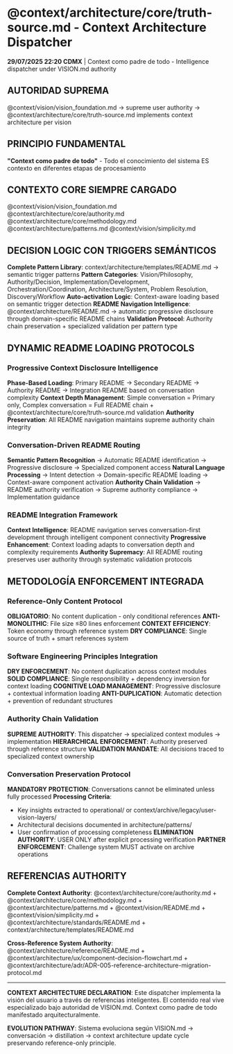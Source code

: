 # @context/architecture/core/truth-source.md - Context Architecture Dispatcher

**29/07/2025 22:20 CDMX** | Context como padre de todo - Intelligence dispatcher under VISION.md authority

## AUTORIDAD SUPREMA
@context/vision/vision_foundation.md → supreme user authority → @context/architecture/core/truth-source.md implements context architecture per vision

## PRINCIPIO FUNDAMENTAL
**"Context como padre de todo"** - Todo el conocimiento del sistema ES contexto en diferentes etapas de procesamiento

## CONTEXTO CORE SIEMPRE CARGADO
@context/vision/vision_foundation.md
@context/architecture/core/authority.md
@context/architecture/core/methodology.md
@context/architecture/patterns.md
@context/vision/simplicity.md

## DECISION LOGIC CON TRIGGERS SEMÁNTICOS

**Complete Pattern Library**: context/architecture/templates/README.md → semantic trigger patterns
**Pattern Categories**: Vision/Philosophy, Authority/Decision, Implementation/Development, Orchestration/Coordination, Architecture/System, Problem Resolution, Discovery/Workflow
**Auto-activation Logic**: Context-aware loading based on semantic trigger detection
**README Navigation Intelligence**: @context/architecture/README.md → automatic progressive disclosure through domain-specific README chains
**Validation Protocol**: Authority chain preservation + specialized validation per pattern type

## DYNAMIC README LOADING PROTOCOLS

### Progressive Context Disclosure Intelligence
**Phase-Based Loading**: Primary README → Secondary README → Authority README → Integration README based on conversation complexity
**Context Depth Management**: Simple conversation = Primary only, Complex conversation = Full README chain + @context/architecture/core/truth-source.md validation
**Authority Preservation**: All README navigation maintains supreme authority chain integrity

### Conversation-Driven README Routing
**Semantic Pattern Recognition** → Automatic README identification → Progressive disclosure → Specialized component access
**Natural Language Processing** → Intent detection → Domain-specific README loading → Context-aware component activation
**Authority Chain Validation** → README authority verification → Supreme authority compliance → Implementation guidance

### README Integration Framework
**Context Intelligence**: README navigation serves conversation-first development through intelligent component connectivity
**Progressive Enhancement**: Context loading adapts to conversation depth and complexity requirements
**Authority Supremacy**: All README routing preserves user authority through systematic validation protocols

## METODOLOGÍA ENFORCEMENT INTEGRADA

### Reference-Only Content Protocol
**OBLIGATORIO**: No content duplication - only conditional references
**ANTI-MONOLITHIC**: File size ≤80 lines enforcement
**CONTEXT EFFICIENCY**: Token economy through reference system
**DRY COMPLIANCE**: Single source of truth + smart references system

### Software Engineering Principles Integration
**DRY ENFORCEMENT**: No content duplication across context modules
**SOLID COMPLIANCE**: Single responsibility + dependency inversion for context loading
**COGNITIVE LOAD MANAGEMENT**: Progressive disclosure + contextual information loading
**ANTI-DUPLICATION**: Automatic detection + prevention of redundant structures

### Authority Chain Validation
**SUPREME AUTHORITY**: This dispatcher → specialized context modules → implementation
**HIERARCHICAL ENFORCEMENT**: Authority preserved through reference structure
**VALIDATION MANDATE**: All decisions traced to specialized context ownership

### Conversation Preservation Protocol
**MANDATORY PROTECTION**: Conversations cannot be eliminated unless fully processed
**Processing Criteria**: 
- Key insights extracted to operational/ or context/archive/legacy/user-vision-layers/
- Architectural decisions documented in architecture/patterns/
- User confirmation of processing completeness
**ELIMINATION AUTHORITY**: USER ONLY after explicit processing verification
**PARTNER ENFORCEMENT**: Challenge system MUST activate on archive operations

## REFERENCIAS AUTHORITY

**Complete Context Authority**: @context/architecture/core/authority.md + @context/architecture/core/methodology.md + @context/architecture/patterns.md + @context/vision/README.md + @context/vision/simplicity.md + @context/architecture/standards/README.md + context/architecture/templates/README.md

**Cross-Reference System Authority**: @context/architecture/reference/README.md + @context/architecture/ux/component-decision-flowchart.md + @context/architecture/adr/ADR-005-reference-architecture-migration-protocol.md

---

**CONTEXT ARCHITECTURE DECLARATION**: Este dispatcher implementa la visión del usuario a través de referencias inteligentes. El contenido real vive especializado bajo autoridad de VISION.md. Context como padre de todo manifestado arquitecturalmente.

**EVOLUTION PATHWAY**: Sistema evoluciona según VISION.md → conversación → distillation → context architecture update cycle preservando reference-only principle.